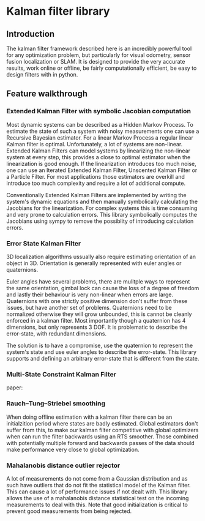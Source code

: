 # Kalman filter library

## Introduction
The kalman filter framework described here is an incredibly powerful tool for any optimization problem,
but particularly for visual odometry, sensor fusion localization or SLAM. It is designed to provide the very
accurate results, work online or offline, be fairly computationally efficient, be easy to design filters with in
python.

## Feature walkthrough

### Extended Kalman Filter with symbolic Jacobian computation
Most dynamic systems can be described as a Hidden Markov Process. To estimate the state of such a system with noisy
measurements one can use a Recursive Bayesian estimator. For a linear Markov Process a regular linear Kalman filter is optimal.
Unfortunately, a lot of systems are non-linear. Extended Kalman Filters can model systems by linearizing the non-linear
system at every step, this provides a close to optimal estimator when the linearization is good enough. If the linearization
introduces too much noise, one can use an Iterated Extended Kalman Filter, Unscented Kalman Filter or a Particle Filter. For
most applications those estimators are overkill and introduce too much complexity and require a lot of additional compute.

Conventionally Extended Kalman Filters are implemented by writing the system's dynamic equations and then manually symbolically 
calculating the Jacobians for the linearization. For complex systems this is time consuming and very prone to calculation errors.
This library symbolically computes the Jacobians using sympy to remove the possiblity of introducing calculation errors.

### Error State Kalman Filter
3D localization algorithms ussually also require estimating orientation of an object in 3D. Orientation is generally represented
with euler angles or quaternions. 

Euler angles have several problems, there are mulitple ways to represent the same orientation,
gimbal lock can cause the loss of a degree of freedom and lastly their behaviour is very non-linear when errors are large. 
Quaternions with one strictly positive dimension don't suffer from these issues, but have another set of problems.
Quaternions need to be normalized otherwise they will grow unbounded, this is cannot be cleanly enforced in a kalman filter.
Most importantly though a quaternion has 4 dimensions, but only represents 3 DOF. It is problematic to describe the error-state,
with redundant dimensions.

The solution is to have a compromise, use the quaternion to represent the system's state and use euler angles to describe
the error-state. This library supports and defining an arbitrary error-state that is different from the state.

### Multi-State Constraint Kalman Filter
paper:

### Rauch–Tung–Striebel smoothing
When doing offline estimation with a kalman filter there can be an initialzition period where states are badly estimated. 
Global estimators don't suffer from this, to make our kalman filter competitive with global optimizers when can run the filter
backwards using an RTS smoother. Those combined with potentially multiple forward and backwards passes of the data should make
performance very close to global optimization.

### Mahalanobis distance outlier rejector
A lot of measurements do not come from a Gaussian distribution and as such have outliers that do not fit the statistical model
of the Kalman filter. This can cause a lot of performance issues if not dealt with. This library allows the use of a mahalanobis
distance statistical test on the incoming measurements to deal with this. Note that good initialization is critical to prevent
good measurements from being rejected.


